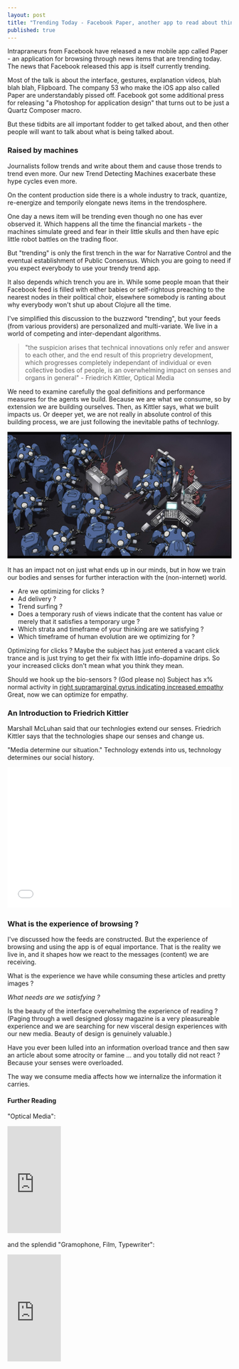 ```yaml
---
layout: post
title: "Trending Today - Facebook Paper, another app to read about things that are Trending Today"
published: true
---
```


Intrapraneurs from Facebook have released a new mobile app called Paper - an application for browsing through news items that are trending today.  The news that Facebook released this app is itself currently trending.

Most of the talk is about the interface, gestures, explanation videos, blah blah blah, Flipboard. The company 53 who make the iOS app also called Paper are understandably pissed off.  Facebook got some additional press for releasing "a Photoshop for application design" that turns out to be just a Quartz Composer macro.

But these tidbits are all important fodder to get talked about, and then other people will want to talk about what is being talked about.

### Raised by machines

Journalists follow trends and write about them and cause those trends to trend even more.  Our new Trend Detecting Machines exacerbate these hype cycles even more.

On the content production side there is a whole industry to track, quantize, re-energize and temporily elongate news items in the trendosphere.

One day a news item will be trending even though no one has ever observed it. Which happens all the time the financial markets - the machines simulate greed and fear in their little skulls and then have epic little robot battles on the trading floor.

But "trending" is only the first trench in the war for Narrative Control and the eventual establishment of Public Consensus.  Which you are going to need if you expect everybody to use your trendy trend app.

It also depends which trench you are in.  While some people moan that their Facebook feed is filled with either babies or self-rightous preaching to the nearest nodes in their political choir, elsewhere somebody is ranting about why everybody won't shut up about Clojure all the time.

I've simplified this discussion to the buzzword "trending", but your feeds (from various providers) are personalized and multi-variate.  We live in a world of competing and inter-dependant algorithms.

<blockquote>"the suspicion arises that technical innovations only refer and answer to each other, and the end result of this proprietry development, which progresses completely independant of individual or even collective bodies of people, is an overwhelming impact on senses and organs in general" - Friedrich Kittler, Optical Media</blockquote>

We need to examine carefully the goal definitions and performance measures for the agents we build.  Because we are what we consume, so by extension we are building ourselves.  Then, as Kittler says, what we built impacts us.  Or deeper yet, we are not really in absolute control of this building process, we are just following the inevitable paths of technlogy.

![tachikoma](/images/tachikoma.jpg)

It has an impact not on just what ends up in our minds, but in how we train our bodies and senses for further interaction with the (non-internet) world.

- Are we optimizing for clicks ?
- Ad delivery ?
- Trend surfing ?
- Does a temporary rush of views indicate that the content has value or merely that it satisfies a temporary urge ?
- Which strata and timeframe of your thinking are we satisfying ?
- Which timeframe of human evolution are we optimizing for ?

Optimizing for clicks ?  Maybe the subject has just entered a vacant click trance and is just trying to get their fix with little info-dopamine drips.  So your increased clicks don't mean what you think they mean.

Should we hook up the bio-sensors ? (God please no) Subject has x% normal activity in [right supramarginal gyrus indicating increased empathy](http://www.mpg.de/7560736/supramarginal-gyrus-empathy) Great, now we can optimize for empathy.

### An Introduction to Friedrich Kittler

Marshall McLuhan said that our technlogies extend our senses.  Friedrich Kittler says that the technologies shape our senses and change us.

"Media determine our situation."  Technology extends into us, technology determines our social history.

<iframe width="100%" height="315" src="//www.youtube.com/embed/P7lvy3qjg-k" frameborder="0" allowfullscreen="true">&nbsp;</iframe>

### What is the experience of browsing ?

I've discussed how the feeds are constructed.  But the experience of browsing and using the app is of equal importance.  That is the reality we live in, and it shapes how we react to the messages (content) we are receiving.

What is the experience we have while consuming these articles and pretty images ?

*What needs are we satisfying ?*

Is the beauty of the interface overwhelming the experience of reading ?  (Paging through a well designed glossy magazine is a very pleasureable experience and we are searching for new visceral design experiences with our new media. Beauty of design is genuinely valuable.)

Have you ever been lulled into an information overload trance and then saw an article about some atrocity or famine ... and you totally did not react ?  Because your senses were overloaded.

The way we consume media affects how we internalize the information it carries.

#### Further Reading

"Optical Media":

<iframe src="http://rcm-na.amazon-adsystem.com/e/cm?lt1=_blank&amp;bc1=FFFFFF&amp;IS1=1&amp;npa=1&amp;bg1=FFFFFF&amp;fc1=000000&amp;lc1=0000FF&amp;t=crucialsystem-20&amp;o=1&amp;p=8&amp;l=as1&amp;m=amazon&amp;f=ifr&amp;ref=qf_sp_asin_til&amp;asins=0745640915" style="width:120px;height:240px;" scrolling="no" marginwidth="0" marginheight="0" frameborder="0">&nbsp;</iframe>

and the splendid "Gramophone, Film, Typewriter":

<iframe src="http://rcm-na.amazon-adsystem.com/e/cm?t=crucialsystem-20&amp;o=1&amp;p=8&amp;l=as1&amp;asins=0804732337&amp;IS1=1&amp;ref=tf_til&amp;fc1=000000&amp;lt1=_blank&amp;m=amazon&amp;lc1=0000FF&amp;bc1=FFFFFF&amp;bg1=FFFFFF&amp;npa=1&amp;f=ifr" style="width:120px;height:240px;" scrolling="no" marginwidth="0" marginheight="0" frameborder="0">&nbsp;</iframe>
